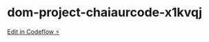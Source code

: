 # dom-project-chaiaurcode-x1kvqj

[Edit in Codeflow ⚡️](https://stackblitz.com/~/github.com/divyang-chhantbar/dom-project-chaiaurcode-x1kvqj)